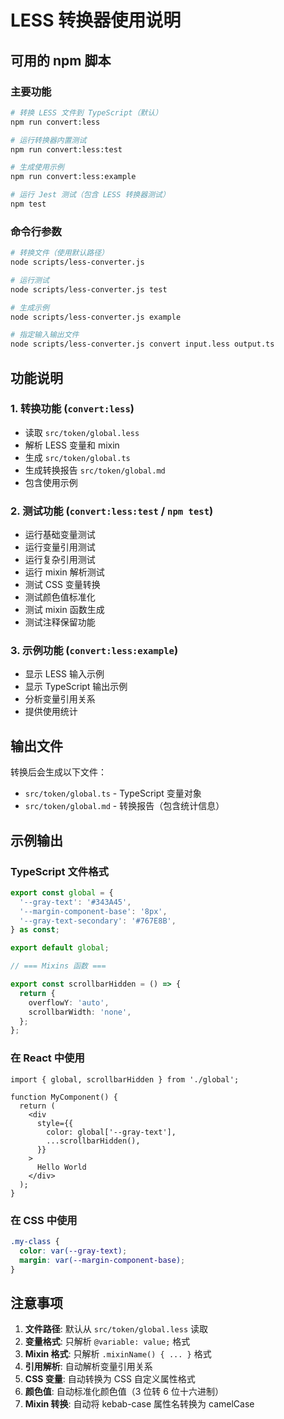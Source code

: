 # LESS 转换器使用说明

## 可用的 npm 脚本

### 主要功能

```bash
# 转换 LESS 文件到 TypeScript（默认）
npm run convert:less

# 运行转换器内置测试
npm run convert:less:test

# 生成使用示例
npm run convert:less:example

# 运行 Jest 测试（包含 LESS 转换器测试）
npm test
```

### 命令行参数

```bash
# 转换文件（使用默认路径）
node scripts/less-converter.js

# 运行测试
node scripts/less-converter.js test

# 生成示例
node scripts/less-converter.js example

# 指定输入输出文件
node scripts/less-converter.js convert input.less output.ts
```

## 功能说明

### 1. 转换功能 (`convert:less`)

- 读取 `src/token/global.less`
- 解析 LESS 变量和 mixin
- 生成 `src/token/global.ts`
- 生成转换报告 `src/token/global.md`
- 包含使用示例

### 2. 测试功能 (`convert:less:test` / `npm test`)

- 运行基础变量测试
- 运行变量引用测试
- 运行复杂引用测试
- 运行 mixin 解析测试
- 测试 CSS 变量转换
- 测试颜色值标准化
- 测试 mixin 函数生成
- 测试注释保留功能

### 3. 示例功能 (`convert:less:example`)

- 显示 LESS 输入示例
- 显示 TypeScript 输出示例
- 分析变量引用关系
- 提供使用统计

## 输出文件

转换后会生成以下文件：

- `src/token/global.ts` - TypeScript 变量对象
- `src/token/global.md` - 转换报告（包含统计信息）

## 示例输出

### TypeScript 文件格式

```typescript
export const global = {
  '--gray-text': '#343A45',
  '--margin-component-base': '8px',
  '--gray-text-secondary': '#767E8B',
} as const;

export default global;

// === Mixins 函数 ===

export const scrollbarHidden = () => {
  return {
    overflowY: 'auto',
    scrollbarWidth: 'none',
  };
};
```

### 在 React 中使用

```tsx
import { global, scrollbarHidden } from './global';

function MyComponent() {
  return (
    <div
      style={{
        color: global['--gray-text'],
        ...scrollbarHidden(),
      }}
    >
      Hello World
    </div>
  );
}
```

### 在 CSS 中使用

```css
.my-class {
  color: var(--gray-text);
  margin: var(--margin-component-base);
}
```

## 注意事项

1. **文件路径**: 默认从 `src/token/global.less` 读取
2. **变量格式**: 只解析 `@variable: value;` 格式
3. **Mixin 格式**: 只解析 `.mixinName() { ... }` 格式
4. **引用解析**: 自动解析变量引用关系
5. **CSS 变量**: 自动转换为 CSS 自定义属性格式
6. **颜色值**: 自动标准化颜色值（3 位转 6 位十六进制）
7. **Mixin 转换**: 自动将 kebab-case 属性名转换为 camelCase
